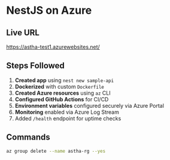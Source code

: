 # NestJS on Azure

## Live URL
https://astha-test1.azurewebsites.net/

## Steps Followed

1. **Created app** using `nest new sample-api`
2. **Dockerized** with custom `Dockerfile`
3. **Created Azure resources** using `az` CLI
4. **Configured GitHub Actions** for CI/CD
5. **Environment variables** configured securely via Azure Portal
6. **Monitoring** enabled via Azure Log Stream
7. Added `/health` endpoint for uptime checks

## Commands

```bash
az group delete --name astha-rg --yes
